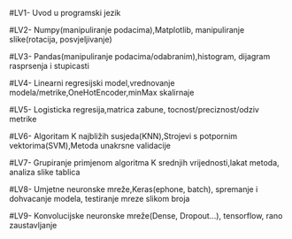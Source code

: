 #LV1- Uvod u programski jezik


#LV2- Numpy(manipuliranje podacima),Matplotlib, manipuliranje slike(rotacija, posvjeljivanje)


#LV3- Pandas(manipuliranje podacima/odabranim),histogram, dijagram rasprsenja i stupicasti


#LV4- Linearni regresijski model,vrednovanje modela/metrike,OneHotEncoder,minMax skalirnaje


#LV5- Logisticka regresija,matrica zabune, tocnost/preciznost/odziv metrike


#LV6- Algoritam K najbližih susjeda(KNN),Strojevi s potpornim vektorima(SVM),Metoda unakrsne validacije


#LV7- Grupiranje primjenom algoritma K srednjih vrijednosti,lakat metoda, analiza slike tablica


#LV8- Umjetne neuronske mreže,Keras(ephone, batch), spremanje i dohvacanje modela, testiranje mreze slikom broja


#LV9- Konvolucijske neuronske mreže(Dense, Dropout...), tensorflow, rano zaustavljanje
